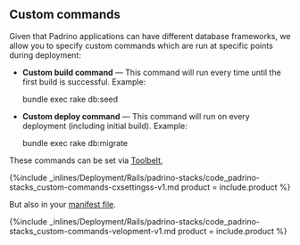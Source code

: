 <!--  usedin: [ _rails/deployment/padrino-stacks-v1.md] -->


## Custom commands

Given that Padrino applications can have different database frameworks, we allow you to specify custom commands which are run at specific points during deployment:

*    **Custom build command** &mdash; This command will run every time until the first build is successful. Example:

      
      bundle exec rake db:seed


*    **Custom deploy command** &mdash; This command will run on every deployment (including initial build). Example:

      
      bundle exec rake db:migrate


These commands can be set via [Toolbelt](/toolbelt/toolbelt-settings-command),



{%include _inlines/Deployment/Rails/padrino-stacks/code_padrino-stacks_custom-commands-cxsettingss-v1.md  product = include.product %}




But also in your [manifest file](/building-your-stack/getting-started-with-manifest-files).



{%include _inlines/Deployment/Rails/padrino-stacks/code_padrino-stacks_custom-commands-velopment-v1.md  product = include.product %}




